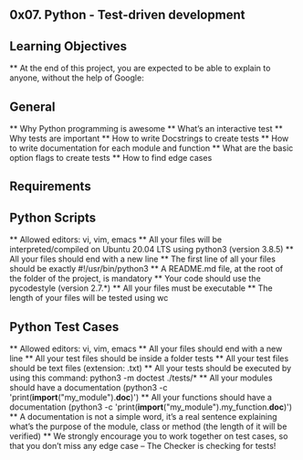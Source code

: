 ## 0x07. Python - Test-driven development

## Learning Objectives
** At the end of this project, you are expected to be able to explain to anyone, without the help of Google:

## General
** Why Python programming is awesome
** What’s an interactive test
** Why tests are important
** How to write Docstrings to create tests
** How to write documentation for each module and function
** What are the basic option flags to create tests
** How to find edge cases

## Requirements

## Python Scripts
** Allowed editors: vi, vim, emacs
** All your files will be interpreted/compiled on Ubuntu 20.04 LTS using python3 (version 3.8.5)
** All your files should end with a new line
** The first line of all your files should be exactly #!/usr/bin/python3
** A README.md file, at the root of the folder of the project, is mandatory
** Your code should use the pycodestyle (version 2.7.*)
** All your files must be executable
** The length of your files will be tested using wc

## Python Test Cases
** Allowed editors: vi, vim, emacs
** All your files should end with a new line
** All your test files should be inside a folder tests
** All your test files should be text files (extension: .txt)
** All your tests should be executed by using this command: python3 -m doctest ./tests/*
** All your modules should have a documentation (python3 -c 'print(__import__("my_module").__doc__)')
** All your functions should have a documentation (python3 -c 'print(__import__("my_module").my_function.__doc__)')
** A documentation is not a simple word, it’s a real sentence explaining what’s the purpose of the module, class or method (the length of it will be verified)
** We strongly encourage you to work together on test cases, so that you don’t miss any edge case – The Checker is checking for tests!